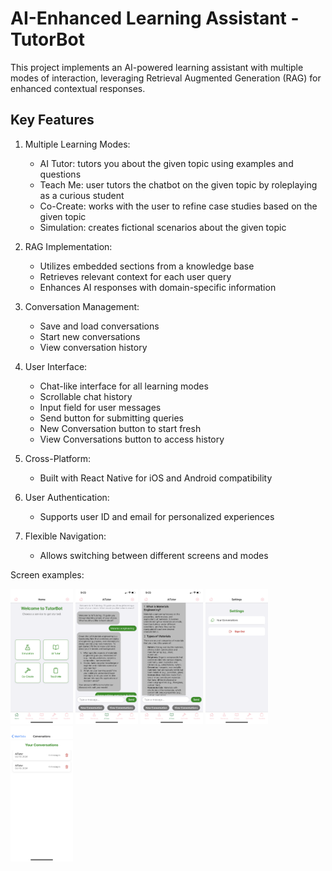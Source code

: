 # AI-Enhanced Learning Assistant - TutorBot

This project implements an AI-powered learning assistant with multiple modes of interaction, leveraging Retrieval Augmented Generation (RAG) for enhanced contextual responses.

## Key Features

1. Multiple Learning Modes:
   - AI Tutor: tutors you about the given topic using examples and questions
   - Teach Me: user tutors the chatbot on the given topic by roleplaying as a curious student
   - Co-Create: works with the user to refine case studies based on the given topic 
   - Simulation: creates fictional scenarios about the given topic

2. RAG Implementation:
   - Utilizes embedded sections from a knowledge base
   - Retrieves relevant context for each user query
   - Enhances AI responses with domain-specific information

3. Conversation Management:
   - Save and load conversations
   - Start new conversations
   - View conversation history

4. User Interface:
   - Chat-like interface for all learning modes
   - Scrollable chat history
   - Input field for user messages
   - Send button for submitting queries
   - New Conversation button to start fresh
   - View Conversations button to access history

5. Cross-Platform:
   - Built with React Native for iOS and Android compatibility

6. User Authentication:
    - Supports user ID and email for personalized experiences

7. Flexible Navigation:
    - Allows switching between different screens and modes


Screen examples:

<img src="./images/HomeScreen.png" alt="Home Screen" width="100"/>
<img src="./images/Conversations_1.png" alt="Conversations 1" width="100"/>
<img src="./images/Conversations_2.png" alt="Conversations 2" width="100"/>
<img src="./images/Settings.png" alt="Settings" width="100"/>
<img src="./images/Conversation_List.png" alt="Conversations List" width="100"/>